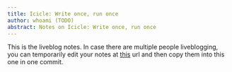 ```yaml
---
title: Icicle: Write once, run once
author: whoami (TODO)
abstract: Notes on Icicle: Write once, run once
---
```


This is the liveblog notes.  In case there are multiple
people liveblogging, you can temporarily edit your notes
at [this](icicle--write-once,-/template.md) url and then copy them into this one in one
commit.
